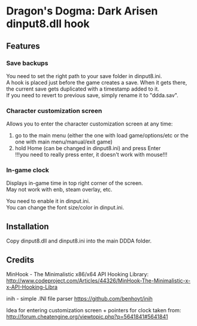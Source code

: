 # Dragon's Dogma: Dark Arisen dinput8.dll hook
## Features
### Save backups
You need to set the right path to your save folder in dinput8.ini.  
A hook is placed just before the game creates a save. When it gets there, the current save gets duplicated with a timestamp added to it.  
If you need to revert to previous save, simply rename it to "ddda.sav".

### Character customization screen
Allows you to enter the character customization screen at any time:  
1) go to the main menu (either the one with load game/options/etc or the one with main menu/manual/exit game)  
2) hold Home (can be changed in dinput8.ini) and press Enter  
!!!you need to really press enter, it doesn't work with mouse!!!

### In-game clock
Displays in-game time in top right corner of the screen.  
May not work with enb, steam overlay, etc.

You need to enable it in dinput.ini.  
You can change the font size/color in dinput.ini.

## Installation
Copy dinput8.dll and dinput8.ini into the main DDDA folder.

## Credits
MinHook - The Minimalistic x86/x64 API Hooking Library:
http://www.codeproject.com/Articles/44326/MinHook-The-Minimalistic-x-x-API-Hooking-Libra

inih - simple .INI file parser
https://github.com/benhoyt/inih

Idea for entering customization screen + pointers for clock taken from:
http://forum.cheatengine.org/viewtopic.php?p=5641841#5641841
